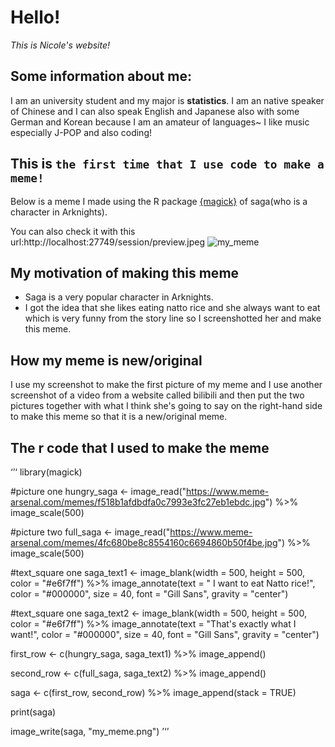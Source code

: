 # Hello!
*This is Nicole's website!*


## Some information about me:
I am an university student and my major is **statistics**. I am an native speaker of Chinese and I can also speak English and Japanese also with some German and Korean because I am an amateur of languages~ I like music especially J-POP and also coding!

## This is `the first time that I use code to make a meme!`
Below is a meme I made using the R package [{magick}](https://cran.r-project.org/web/packages/magick/vignettes/intro.html) of saga(who is a character in Arknights).

You can also check it with this url:http://localhost:27749/session/preview.jpeg
![my_meme](https://user-images.githubusercontent.com/100815234/157364901-0cd1a4f4-7738-4d11-9266-0f3524b31efc.jpeg)

## My motivation of making this meme
* Saga is a very popular character in Arknights.
* I got the idea that she likes eating natto rice and she always want to eat which is very funny from the story line so I screenshotted her and make this meme.


## How my meme is new/original 
I use my screenshot to make the first picture of my meme and I use another screenshot of a video from a website called bilibili and then put the two pictures together with what I think she's going to say on the right-hand side to make this meme so that it is a new/original meme.

## The r code that I used to make the meme
‘’‘
library(magick)

#picture one
hungry_saga <- image_read("https://www.meme-arsenal.com/memes/f518b1afdbdfa0c7993e3fc27eb1ebdc.jpg") %>%
  image_scale(500)

#picture two
full_saga <- image_read("https://www.meme-arsenal.com/memes/4fc680be8c8554160c6694860b50f4be.jpg") %>%
  image_scale(500)

#text_square one
saga_text1 <- image_blank(width = 500, height = 500, color = "#e6f7ff") %>%
  image_annotate(text = " I want to eat Natto rice!", color = "#000000", size = 40, font = "Gill Sans", gravity = "center")

#text_square one
saga_text2 <- image_blank(width = 500, height = 500, color = "#e6f7ff") %>%
  image_annotate(text = "That's exactly what I want!", color = "#000000", size = 40, font = "Gill Sans", gravity = "center")

first_row <- c(hungry_saga, saga_text1) %>%
  image_append()

second_row <- c(full_saga, saga_text2) %>%
  image_append()

saga <- c(first_row, second_row) %>%
  image_append(stack = TRUE)

print(saga)

image_write(saga, "my_meme.png")
’‘’
